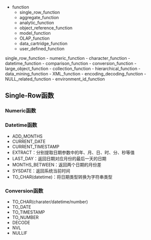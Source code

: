 - function
	- single_row_function
	- aggregate_function
	- analytic_function
	- object_reference_function
	- model_function
	- OLAP_function
	- data_cartridge_function
	- user_defined_function

single_row_function
	- numeric_function
	- character_function
	- datetime_function
	- comparison_function
	- conversion_function
	- large_object_function
	- collection_function
	- hierarchical_function
	- data_mining_function
	- XML_function
	- encoding_decoding_function
	- NULL_related_function
	- environment_id_function

## Single-Row函数

### Numeric函数

### Datetime函数

- ADD_MONTHS
- CURRENT_DATE
- CURRENT_TIMESTAMP
- EXTRACT：分别提取日期参数中的年、月、日、时、分、秒等值
- LAST_DAY：返回日期对应月份的最后一天的日期
- MONTHS_BETWEEN：返回两个日期的月份差
- SYSDATE：返回系统当前时间
- TO_CHAR(datetime)：将日期类型转换为字符串类型

### Conversion函数

- TO_CHAR(charater/datetime/number)
- TO_DATE
- TO_TIMESTAMP
- TO_NUMBER
- DECODE
- NVL
- NULLIF